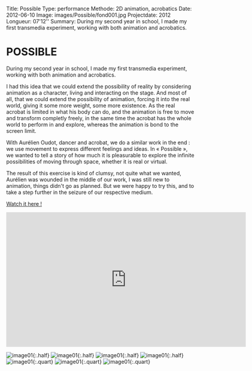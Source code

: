 Title: Possible
Type: performance
Methode: 2D animation, acrobatics
Date: 2012-06-10
Image: images/Possible/fond001.jpg
Projectdate: 2012
Longueur: 07'12''
Summary: During my second year in school, I made my first transmedia experiment, working with both animation and acrobatics.

# POSSIBLE

During my second year in school, I made my first transmedia experiment, working with both animation and acrobatics.

I had this idea that we could extend the possibility of reality by considering animation as a character, living and interacting on the stage. And most of all, that we could extend the possibility of animation, forcing it into the real world, giving it some more weight, some more existence. As the real acrobat is limited in what his body can do, and the animation is free to move and transform completly freely, in the same time the acrobat has the whole world to perform in and explore, whereas the animation is bond to the screen limit.

With Aurélien Oudot, dancer and acrobat, we do a similar work in the end : we use movement to express different feelings and ideas. In « Possible », we wanted to tell a story of how much it is pleasurable to explore the infinite possibilities of moving through space, whether it is real or virtual.

The result of this exercise is kind of clumsy, not quite what we wanted, Aurélien was wounded in the middle of our work, I was still new to animation, things didn't go as planned. But we were happy to try this, and to take a step further in the seizure of our respective medium.

[Watch it here !](https://vimeo.com/42343804)
<iframe src="https://player.vimeo.com/video/42343804" width="640" height="360" frameborder="0" webkitallowfullscreen mozallowfullscreen allowfullscreen></iframe>

![image01](images/Possible/plan2_dos_002.jpg){:.half}
![image01](images/Possible/DSC03019.JPG){:.half}
![image01](images/Possible/plan2_dos_003.jpg){:.half}
![image01](images/Possible/DSC03022.JPG){:.half}
![image01](images/Possible/story_3nov11.jpg){:.quart}
![image01](images/Possible/story_3nov11_1.jpg){:.quart}
![image01](images/Possible/story_3nov11_2.jpg){:.quart}
